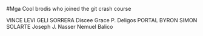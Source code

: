 #Mga Cool brodis who joined the git crash course

VINCE LEVI GELI SORRERA
Discee Grace P. Deligos
PORTAL
BYRON SIMON SOLARTE
Joseph J. Nasser
Nemuel Balico
